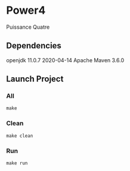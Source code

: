 # Power4

Puissance Quatre

## Dependencies

openjdk 11.0.7 2020-04-14
Apache Maven 3.6.0

## Launch Project

### All

`make`

### Clean

`make clean`

### Run

`make run`


